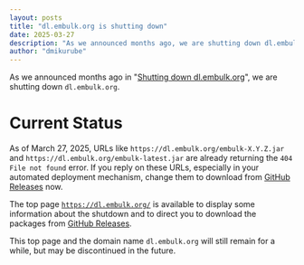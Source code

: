 ```yaml
---
layout: posts
title: "dl.embulk.org is shutting down"
date: 2025-03-27
description: "As we announced months ago, we are shutting down dl.embulk.org."
author: "dmikurube"
---
```


As we announced months ago in "[Shutting down dl.embulk.org](https://www.embulk.org/articles/2024/07/10/sunsetting-dl-embulk-org.html)", we are shutting down `dl.embulk.org`.

Current Status
===============

As of March 27, 2025, URLs like `https://dl.embulk.org/embulk-X.Y.Z.jar` and `https://dl.embulk.org/embulk-latest.jar` are already returning the `404 File not found` error. If you reply on these URLs, especially in your automated deployment mechanism, change them to download from [GitHub Releases](https://github.com/embulk/embulk/releases) now.

The top page [`https://dl.embulk.org/`](https://dl.embulk.org/) is available to display some information about the shutdown and to direct you to download the packages from [GitHub Releases](https://github.com/embulk/embulk/releases).

This top page and the domain name `dl.embulk.org` will still remain for a while, but may be discontinued in the future.
